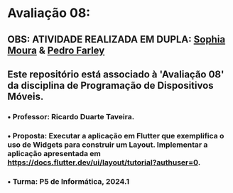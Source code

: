 # Avaliação 08:

## OBS: ATIVIDADE REALIZADA EM DUPLA: [Sophia Moura](https://github.com/sophimoura) & [Pedro Farley](https://github.com/Pedrofarley7)

## Este repositório está associado à 'Avaliação 08' da disciplina de Programação de Dispositivos Móveis.
### • Professor: Ricardo Duarte Taveira.
### • Proposta: Executar a aplicação em Flutter que exemplifica o uso de Widgets para construir um Layout. Implementar a aplicação apresentada em https://docs.flutter.dev/ui/layout/tutorial?authuser=0.
### • Turma: P5 de Informática, 2024.1
